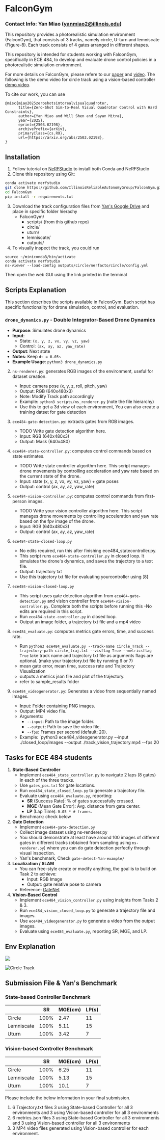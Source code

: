 # FalconGym

### Contact Info: Yan Miao (yanmiao2@illinois.edu)

This repository provides a photorealistic simulation environment (FalconGym), that consists of 3 tracks, namely circle, U-turn and lemniscate (Figure-8). Each track consists of 4 gates arranged in different shapes.

This repository is intended for students working with FalconGym, specifically in ECE 484, to develop and evaluate drone control policies in a photorealistic simulation environment.

For more details on FalconGym, please refere to our [paper](https://arxiv.org/abs/2503.02198) and [video](https://www.youtube.com/watch?v=TuTugNa39xs). The following is the demo video for circle track using a vision-based controller [demo video](https://uillinoisedu-my.sharepoint.com/:v:/g/personal/mkg7_illinois_edu/Ef8JGuti9Q9MkdXbGLL4g2QBY8AK-GwkcmIff8aKlB7lWA?nav=eyJyZWZlcnJhbEluZm8iOnsicmVmZXJyYWxBcHAiOiJPbmVEcml2ZUZvckJ1c2luZXNzIiwicmVmZXJyYWxBcHBQbGF0Zm9ybSI6IldlYiIsInJlZmVycmFsTW9kZSI6InZpZXciLCJyZWZlcnJhbFZpZXciOiJNeUZpbGVzTGlua0NvcHkifX0&e=kVB2Lo).

To cite our work, you can use 
```
@misc{miao2025zeroshotsimtorealvisualquadrotor,
      title={Zero-Shot Sim-to-Real Visual Quadrotor Control with Hard Constraints}, 
      author={Yan Miao and Will Shen and Sayan Mitra},
      year={2025},
      eprint={2503.02198},
      archivePrefix={arXiv},
      primaryClass={cs.RO},
      url={https://arxiv.org/abs/2503.02198}, 
}
```
<!-- ## Dependencies
    - python >= 3.8
    - PyTorch 2.1.2
    - CUDA 11.8
    - numpy 1.24.4
    - OpenCV 4.11.0
    - SciPy 1.10.1
    - Plotly 6.0 -->

## Installation

1. Follow tutorial on [NeRFStudio](https://docs.nerf.studio/quickstart/installation.html) to install both Conda and NeRFStudio
2. Clone this repository using Git:
```bash
conda activate nerfstudio
git clone https://github.com/IllinoisReliableAutonomyGroup/FalconGym.git
cd FalconGym
pip install -r requirements.txt
```
3. Download the track configuration files from [Yan's Google Drive](https://drive.google.com/drive/folders/14IWE-GJ0t2qyS2GCGHhRHTpKWM0x6Jrh?usp=sharing) and place in specific folder hierachy
    - FalconGym/
        - scripts/ (from this github repo)
        - circle/
        - uturn/
        - lemniscate/
        - outputs/
4. To visually inspect the track, you could run
```
source ~/miniconda3/bin/activate
conda activate nerfstudio
ns-viewer --load-config outputs/circle/nerfacto/circle/config.yml
```
Then open the web GUI using the link printed in the terminal

## Scripts Explanation
This section describes the scripts available in FalconGym. Each script has specific functionality for drone simulation, control, and evaluation.

### `drone_dynamics.py` - Double Integrator-Based Drone Dynamics  
- **Purpose**: Simulates drone dynamics  
- **Input**:  
  - State: `(x, y, z, vx, vy, vz, yaw)`  
  - Control: `(ax, ay, az, yaw_rate)`  
- **Output**: Next state  
- **Notes**:  Keep `dt = 0.05s`  
- **Example Usage**:  `python3 drone_dynamics.py`


2. `ns-renderer.py`:  generates RGB images of the environment, useful for dataset creation.
    - Input: camera pose (x, y, z, roll, pitch, yaw)
    - Output: RGB (640x480x3)
    - Note: Modify Track path accordingly
    - Example: `python3 scripts/ns_renderer.py` (note the file hierarchy)
    - Use this to get a 3d view of each environment, You can also create a training datset for gate detection

3. `ece484-gate-detection.py`: extracts gates from RGB images.
    - TODO Write gate detection algorithm here.
    - Input: RGB (640x480x3)
    - Output: Mask (640x480)

4. `ece484-state-controller.py`: computes control commands based on state estimates.
    - TODO Write state controller algorithm here. This script manages drone movements by controlling acceleration and yaw rate based on the current state of the drone.
    - Input: state (x, y, z, vx, vy, vz, yaw) + gate poses
    - Output: control (ax, ay, az, yaw_rate)

5. `ece484-vision-controller.py`:  computes control commands from first-person images.
    - TODO Write your vision controller algorithm here. This script manages drone movements by controlling acceleration and yaw rate based on the fpv image of the drone.
    - Input: RGB (640x480x3)
    - Output: control (ax, ay, az, yaw_rate)

6.  `ece484-state-closed-loop.py`
    - No edits required, run this after finishing ece484_statecontroller.py. 
    - This script runs `ece484-state-controller.py` in closed loop. It simulates the drone's dynamics, and saves the trajectory to a text file.
    - Output: trajectory txt
    - Use this trajectory txt file for evaluating yourcontroller using [8]

7.  `ece484-vision-closed-loop.py`
    - This script uses gate detection algorithm from `ece484-gate-detection.py` and vision controller from `ece484-vision-controller.py`. Complete both the scripts before running this
    -No edits are required in this script.
    - Run `ece484-state-controller.py` in closed loop.
    - Output an image folder, a trajectory txt file and a mp4 video 

8.  `ece484_evaluate.py`: computes metrics gate errors, time, and success rate.
    - Run `python3 ece484_evaluate.py --track-name Circle_Track --trajectory-path circle_traj.txt --visflag True --metricsflag True` take track name and trajectory txt file as arguments flags are optional. (make your trajectory.txt file by running 6 or 7)
    - mean gate error, mean time, success rate and Trajectory Visualization
    - outputs a metrics json file and plot of the trajectory.
    - refer to sample_results folder

9. `ece484_videogenerator.py`: Generates a video from sequentially named images.
    - Input: Folder containing PNG images.
    - Output: MP4 video file.
    - Arguments:
        - `--input`: Path to the image folder.
        - `--output`: Path to save the video file.
        - `--fps`: Frames per second (default: 20).
    - Example: `python3 ece484_videogenerator.py --input ./closed_loop/images --output ./track_vision_trajectory.mp4 --fps 20


## Tasks for ECE 484 students
1. **State-Based Controller**
    - Implement `ece484_state_controller.py` to navigate 2 laps (8 gates) in each of the three tracks.
    - Use `gates_pos.txt` for gate locations.
    - Run `ece484_state_closed_loop.py` to generate a trajectory file.
    - Evaluate using `ece484_evaluate.py`, reporting:
      - **SR** (Success Rate): % of gates successfully crossed.
      - **MGE** (Mean Gate Error): Avg. distance from gate center.
      - **LP** (Lap Time): `0.05 * # frames`.
    - Benchmark: check below
2. **Gate Detection**
    - Implement `ece484-gate-detection.py`
    - Collect image dataset using ns-renderer.py
    - You should demonstrate at least have around 100 images of different gates in different tracks (obtained from sampling using `ns-renderer.py`) where you can do gate detection perfectly through visual inspection. 
    - Yan's benchmark, Check `gate-detect-Yan-example/`
3. **Localization / SLAM**
    - You can free-style create or modify anything, the goal is to build on Task 2 to achieve:
        - Input: RGB Image
        - Output: gate relative pose to camera
    - Reference: [GateNet](https://github.com/open-airlab/GateNet)
4. **Vision-Based Control**
    - Implement `ece484_vision_controller.py` using insights from Tasks 2 & 3.
    - Run `ece484_vision_closed_loop.py` to generate a trajectory file and images.
    - Use `ece484_videogenerator.py` to generate a video from the output images.
    - Evaluate using `ece484_evaluate.py`, reporting SR, MGE, and LP.


## Env Explanation
![](images/gates_image.png)

![Circle Track](images/tracks.png)


## Submission File & Yan's Benchmark

### State-based Controller Benchmark
|          |   SR    |   MGE(cm) |  LP(s)  |
| -------- | ------- | --------  | ------- |
| Circle   | 100%    |   2.47    |    11   |
|Lemniscate| 100%    |   5.11    |    15   |
| Uturn    | 100%    |   3.42    |    7    |

### Vision-based Controller Benchmark
|          |   SR    |   MGE(cm) |  LP(s)  |
| -------- | ------- | --------  | ------- |
| Circle   | 100%    |   6.25    |    11   |
|Lemniscate| 100%    |   5.13    |    15   |
| Uturn    | 100%    |   10.1    |    7    |

Please include the below information in your final submission.
1. 6 Trajectory.txt files 3 using State-based Controller for all 3 environments and 3 using Vision-based controller for all 3 environments
2. 6 metrics.json files 3 using State-based Controller for all 3 environments and 3 using Vision-based controller for all 3 environments
3. 3 MP4 video files generated using Vision-based controller for each environment.